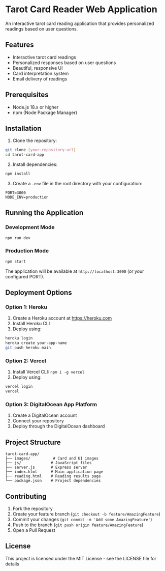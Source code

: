 # Tarot Card Reader Web Application

An interactive tarot card reading application that provides personalized readings based on user questions.

## Features

- Interactive tarot card readings
- Personalized responses based on user questions
- Beautiful, responsive UI
- Card interpretation system
- Email delivery of readings

## Prerequisites

- Node.js 18.x or higher
- npm (Node Package Manager)

## Installation

1. Clone the repository:
```bash
git clone [your-repository-url]
cd tarot-card-app
```

2. Install dependencies:
```bash
npm install
```

3. Create a `.env` file in the root directory with your configuration:
```env
PORT=3000
NODE_ENV=production
```

## Running the Application

### Development Mode
```bash
npm run dev
```

### Production Mode
```bash
npm start
```

The application will be available at `http://localhost:3000` (or your configured PORT).

## Deployment Options

### Option 1: Heroku
1. Create a Heroku account at https://heroku.com
2. Install Heroku CLI
3. Deploy using:
```bash
heroku login
heroku create your-app-name
git push heroku main
```

### Option 2: Vercel
1. Install Vercel CLI: `npm i -g vercel`
2. Deploy using:
```bash
vercel login
vercel
```

### Option 3: DigitalOcean App Platform
1. Create a DigitalOcean account
2. Connect your repository
3. Deploy through the DigitalOcean dashboard

## Project Structure

```
tarot-card-app/
├── images/          # Card and UI images
├── js/             # JavaScript files
├── server.js       # Express server
├── index.html      # Main application page
├── reading.html    # Reading results page
└── package.json    # Project dependencies
```

## Contributing

1. Fork the repository
2. Create your feature branch (`git checkout -b feature/AmazingFeature`)
3. Commit your changes (`git commit -m 'Add some AmazingFeature'`)
4. Push to the branch (`git push origin feature/AmazingFeature`)
5. Open a Pull Request

## License

This project is licensed under the MIT License - see the LICENSE file for details
